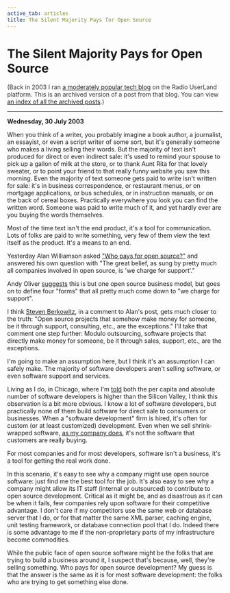 ```yaml
---
active_tab: articles
title: The Silent Majority Pays for Open Source
---
```

# The Silent Majority Pays for Open Source

<div style="color:#333">(Back in 2003 I ran <a href="http://radio.weblogs.com/0122027/">a moderately popular tech blog</a> on the Radio UserLand platform.  This is an archived version of a post from that blog. You can view <a href="/articles/radio-blog/index.html">an index of all the archived posts</a>.)</div><hr>
<b>Wednesday, 30 July 2003</b>
<p>
When you think of a writer, you probably imagine a book author, a journalist, an essayist, or even a script writer of some sort, but it's generally someone who makes a living selling their words.  But the majority of text isn't produced for direct or even indirect sale: it's used to remind your spouse to pick up a gallon of milk at the store, or to thank Aunt Rita for that lovely sweater, or to point your friend to that really funny website you saw this morning.  Even the majority of text someone gets paid to write isn't written for sale: it's in business correspondence, or restaurant menus, or on mortgage applications, or bus schedules, or in instruction manuals, or on the back of cereal boxes.  Practically everywhere you look you can find the written word.  Someone was paid to write much of it, and yet hardly ever are you buying the words themselves.
</p><p>
Most of the time text isn't the end product, it's a tool for communication.  Lots of folks are paid to write something, very few of them view the text itself as the product.  It's a means to an end.
</p><p>
Yesterday Alan Williamson asked <a href="http://alan.blog-city.com/read/158430.htm" title="Who Pays for Open-Source?">"Who pays for open source?"</a> and answered his own question with "The great belief, as sung by pretty much all companies involved in open source, is 'we charge for support'."
</p><p>
Andy Oliver <a href="http://linuxintegrators.com/hl30/blog/general/?permalink=Alan+Williamson+and+the+Forms+of+open+source.html" title="Alan Williamson and the Forms of open source">suggests</a> this is but one open source business model, but goes on to define four "forms" that all pretty much come down to "we charge for support".
</p><p>
I think <a href="http://www.livejournal.com/users/stevenberkowitz/" title="Steven's LJ">Steven Berkowitz</a>, in a comment to Alan's post, gets much closer to the truth: "Open source projects that somehow make money for someone, be it through support, consulting, etc., are the exceptions."  I'll take that comment one step further: Modulo outsourcing, software projects that directly make money for someone, be it through sales, support, etc., are the exceptions.
</p><p>
I'm going to make an assumption here, but I think it's an assumption I can safely make.  The majority of software developers aren't selling software, or even software support and services.
</p><p>
Living as I do, in Chicago, where I'm <a href="http://www.bls.gov/" title="U.S. Department of Labor: Bureau of Labor Statistics">told</a> both the per capita and absolute number of software developers is higher than the Silicon Valley, I think this observation is a bit more obvious.  I know a lot of software developers, but practically none of them build software for direct sale to consumers or businesses.  When a "software development" firm is hired, it's often for custom (or at least customized) development.  Even when we sell shrink-wrapped software, <a href="http://store.britannica.com/escalate/store/CategoryPage?pls=britannica&amp;bc=britannica&amp;cc=videos_software" title="Britannica Store: Software">as my company does</a>, it's not the software that customers are really buying.
</p><p>
For most companies and for most developers, software isn't a business, it's a tool for getting the real work done.
</p><p>
In this scenario, it's easy to see why a company might use open source software: just find me the best tool for the job.  It's also easy to see why a company might allow its IT staff (internal or outsourced) to contribute to open source development.  Critical as it might be, and as disastrous as it can be when it fails, few companies rely upon software for their competitive advantage.  I don't care if my competitors use the same web or database server that I do, or for that matter the same XML parser, caching engine, unit testing framework, or database connection pool that I do.  Indeed there is some advantage to me if the non-proprietary parts of my infrastructure become commodities.
</p><p>
While the public face of open source software might be the folks that are trying to build a business around it, I suspect that's because, well, they're selling something.  Who pays for open source development?  My guess is that the answer is the same as it is for most software development: the folks who are trying to get something else done.
</p>
